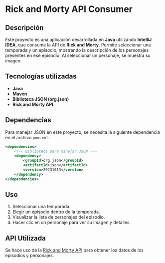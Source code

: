 # Rick and Morty API Consumer

## Descripción

Este proyecto es una aplicación desarrollada en **Java** utilizando **IntelliJ IDEA**, que consume la API de **Rick and Morty**. Permite seleccionar una temporada y un episodio, mostrando la descripción de los personajes presentes en ese episodio. Al seleccionar un personaje, se muestra su imagen.

## Tecnologías utilizadas

- **Java**
- **Maven**
- **Biblioteca JSON (org.json)**
- **Rick and Morty API**

## Dependencias

Para manejar JSON en este proyecto, se necesita la siguiente dependencia en el archivo `pom.xml`:

```xml
<dependencies>
    <!-- Biblioteca para manejar JSON -->
    <dependency>
        <groupId>org.json</groupId>
        <artifactId>json</artifactId>
        <version>20231013</version>
    </dependency>
</dependencies>
```

## Uso

1. Seleccionar una temporada.
2. Elegir un episodio dentro de la temporada.
3. Visualizar la lista de personajes del episodio.
4. Hacer clic en un personaje para ver su imagen y detalles.

## API Utilizada

Se hace uso de la [Rick and Morty API](https://rickandmortyapi.com/) para obtener los datos de los episodios y personajes.
